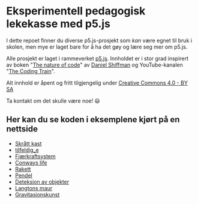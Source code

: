 # Eksperimentell pedagogisk lekekasse med p5.js

I dette repoet finner du diverse p5.js-prosjekt som _kan_ være egnet til bruk i skolen, men mye er laget bare for å ha det gøy og lære seg mer om p5.js.

Alle prosjekt er laget i rammeverket [p5.js](https://p5js.org/). Innholdet er i stor grad inspirert av boken "[The nature of code](https://natureofcode.com/book/)" av [Daniel Shiffman](https://shiffman.net/) og YouTube-kanalen "[The Coding Train](https://www.youtube.com/channel/UCvjgXvBlbQiydffZU7m1_aw)".

Alt innhold er åpent og fritt tilgjengelig under [Creative Commons 4.0 - BY SA](https://creativecommons.org/licenses/by-sa/4.0/deed.no)

Ta kontakt om det skulle være noe! 😃

## Her kan du se koden i eksemplene kjørt på en nettside
* [Skrått kast](https://fuzzbin.github.io/p5js/Skraatt_kast/)
* [tilfeldig_e](https://fuzzbin.github.io/p5js/tilfeldig_e/)
* [Fjærkraftsystem](https://fuzzbin.github.io/p5js/Fjaerkraft/)
* [Conways life](https://fuzzbin.github.io/p5js/Conway/)
* [Rakett](https://fuzzbin.github.io/p5js/Rakett/)
* [Pendel](https://fuzzbin.github.io/p5js/Pendel/)
* [Deteksjon av objekter](https://fuzzbin.github.io/p5js/Objektdeteksjon/)
* [Langtons maur](https://fuzzbin.github.io/p5js/Langton/)
* [Gravitasjonskunst](https://fuzzbin.github.io/p5js/Gravitasjonskunst/)
